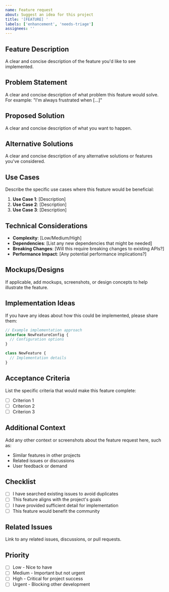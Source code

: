 ```yaml
---
name: Feature request
about: Suggest an idea for this project
title: '[FEATURE] '
labels: ['enhancement', 'needs-triage']
assignees: ''
---
```


## Feature Description
A clear and concise description of the feature you'd like to see implemented.

## Problem Statement
A clear and concise description of what problem this feature would solve. For example: "I'm always frustrated when [...]"

## Proposed Solution
A clear and concise description of what you want to happen.

## Alternative Solutions
A clear and concise description of any alternative solutions or features you've considered.

## Use Cases
Describe the specific use cases where this feature would be beneficial:

1. **Use Case 1**: [Description]
2. **Use Case 2**: [Description]
3. **Use Case 3**: [Description]

## Technical Considerations
- **Complexity**: [Low/Medium/High]
- **Dependencies**: [List any new dependencies that might be needed]
- **Breaking Changes**: [Will this require breaking changes to existing APIs?]
- **Performance Impact**: [Any potential performance implications?]

## Mockups/Designs
If applicable, add mockups, screenshots, or design concepts to help illustrate the feature.

## Implementation Ideas
If you have any ideas about how this could be implemented, please share them:

```typescript
// Example implementation approach
interface NewFeatureConfig {
  // Configuration options
}

class NewFeature {
  // Implementation details
}
```

## Acceptance Criteria
List the specific criteria that would make this feature complete:

- [ ] Criterion 1
- [ ] Criterion 2
- [ ] Criterion 3

## Additional Context
Add any other context or screenshots about the feature request here, such as:
- Similar features in other projects
- Related issues or discussions
- User feedback or demand

## Checklist
- [ ] I have searched existing issues to avoid duplicates
- [ ] This feature aligns with the project's goals
- [ ] I have provided sufficient detail for implementation
- [ ] This feature would benefit the community

## Related Issues
Link to any related issues, discussions, or pull requests.

## Priority
- [ ] Low - Nice to have
- [ ] Medium - Important but not urgent
- [ ] High - Critical for project success
- [ ] Urgent - Blocking other development 